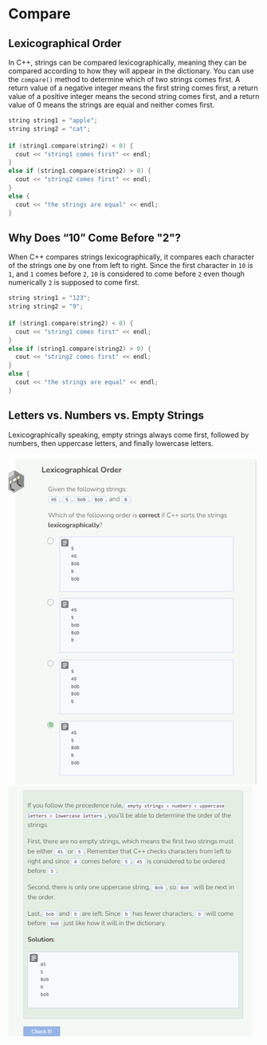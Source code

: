 # Compare
## Lexicographical Order
In C++, strings can be compared lexicographically, meaning they can be compared according to how they will appear in the dictionary. You can use the `compare()` method to determine which of two strings comes first. A return value of a negative integer means the first string comes first, a return value of a positive integer means the second string comes first, and a return value of 0 means the strings are equal and neither comes first.

```cpp
string string1 = "apple";
string string2 = "cat";

if (string1.compare(string2) < 0) {
  cout << "string1 comes first" << endl;
}
else if (string1.compare(string2) > 0) {
  cout << "string2 comes first" << endl;
}
else {
  cout << "the strings are equal" << endl;
}
```

## Why Does “10” Come Before "2"?
When C++ compares strings lexicographically, it compares each character of the strings one by one from left to right. Since the first character in `10` is `1`, and `1` comes before `2`, `10` is considered to come before `2` even though numerically `2` is supposed to come first.

```cpp
string string1 = "123";
string string2 = "9";

if (string1.compare(string2) < 0) {
  cout << "string1 comes first" << endl;
}
else if (string1.compare(string2) > 0) {
  cout << "string2 comes first" << endl;
}
else {
  cout << "the strings are equal" << endl;
}
```

## Letters vs. Numbers vs. Empty Strings
Lexicographically speaking, empty strings always come first, followed by numbers, then uppercase letters, and finally lowercase letters.

![Question 2-1](_assets/Q2-1.png)
![Question 2-2](_assets/Q2-2.png)
